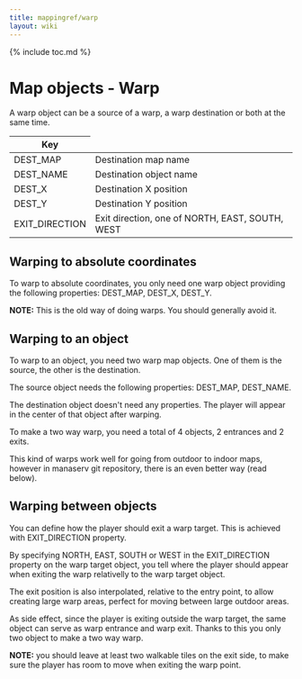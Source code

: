 ```yaml
---
title: mappingref/warp
layout: wiki
---
```

{% include toc.md %}
#  Map objects - Warp

A warp object can be a source of a warp, a warp destination or both at the same
time.

<table class="table table-bordered table-hover" markdown="1">
    <thead>
        <tr>
            <th>Key</th>
        </tr>
    </thead>
    <tbody>
        <tr>
            <td>DEST_MAP</td>
            <td>Destination map name</td>
        </tr>
        <tr>
            <td>DEST_NAME</td>
            <td>Destination object name</td>
        </tr>
        <tr>
            <td>DEST_X</td>
            <td>Destination X position</td>
        </tr>
        <tr>
            <td>DEST_Y</td>
            <td>Destination Y position</td>
        </tr>
        <tr>
            <td>EXIT_DIRECTION</td>
            <td>Exit direction, one of NORTH, EAST, SOUTH, WEST</td>
        </tr>
    </tbody>
</table>


##  Warping to absolute coordinates

To warp to absolute coordinates, you only need one warp object providing
the following properties: DEST_MAP, DEST_X, DEST_Y.

**NOTE:** This is the old way of doing warps. You should generally avoid it.


##  Warping to an object

To warp to an object, you need two warp map objects. One of them is the source,
the other is the destination.

The source object needs the following properties: DEST_MAP, DEST_NAME.

The destination object doesn't need any properties. The player will appear
in the center of that object after warping.

To make a two way warp, you need a total of 4 objects, 2 entrances and 2 exits.

This kind of warps work well for going from outdoor to indoor maps,
however in manaserv git repository, there is an even better way (read below).


##  Warping between objects

You can define how the player should exit a warp target. This is achieved
with EXIT_DIRECTION property.

By specifying NORTH, EAST, SOUTH or WEST in the EXIT_DIRECTION property
on the warp target object, you tell  where the player should appear when
exiting the warp relativelly to the warp target object.

The exit position is also interpolated, relative to the entry point, to allow
creating large warp areas, perfect for moving between large outdoor areas.

As side effect, since the player is exiting outside the warp target, the same
object can serve as warp entrance and warp exit. Thanks to this you only two
object to make a two way warp.

**NOTE:** you should leave at least two walkable tiles on the exit side,
to make sure the player has room to move when exiting the warp point.
